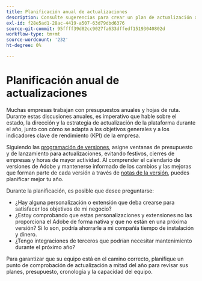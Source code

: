 ```yaml
---
title: Planificación anual de actualizaciones
description: Consulte sugerencias para crear un plan de actualización anual para su proyecto de Adobe Commerce o de Magento Open Source.
exl-id: f28e5ad1-28ac-4419-a507-63d79dbd6376
source-git-commit: 95ffff39d82cc9027fa633dffedf15193040802d
workflow-type: tm+mt
source-wordcount: '232'
ht-degree: 0%

---
```


# Planificación anual de actualizaciones

Muchas empresas trabajan con presupuestos anuales y hojas de ruta. Durante estas discusiones anuales, es imperativo que hable sobre el estado, la dirección y la estrategia de actualización de la plataforma durante el año, junto con cómo se adapta a los objetivos generales y a los indicadores clave de rendimiento (KPI) de la empresa.

Siguiendo las [programación de versiones](https://devdocs.magento.com/release/), asigne ventanas de presupuesto y de lanzamiento para actualizaciones, evitando festivos, cierres de empresas y horas de mayor actividad. Al comprender el calendario de versiones de Adobe y mantenerse informado de los cambios y las mejoras que forman parte de cada versión a través de [notas de la versión](https://devdocs.magento.com/guides/v2.4/release-notes/bk-release-notes.html), puedes planificar mejor tu año.

Durante la planificación, es posible que desee preguntarse:

- ¿Hay alguna personalización o extensión que deba crearse para satisfacer los objetivos de mi negocio?
- ¿Estoy comprobando que estas personalizaciones y extensiones no las proporciona el Adobe de forma nativa y que no están en una próxima versión? Si lo son, podría ahorrarle a mi compañía tiempo de instalación y dinero.
- ¿Tengo integraciones de terceros que podrían necesitar mantenimiento durante el próximo año?

Para garantizar que su equipo está en el camino correcto, planifique un punto de comprobación de actualización a mitad del año para revisar sus planes, presupuesto, cronología y la capacidad del equipo.
